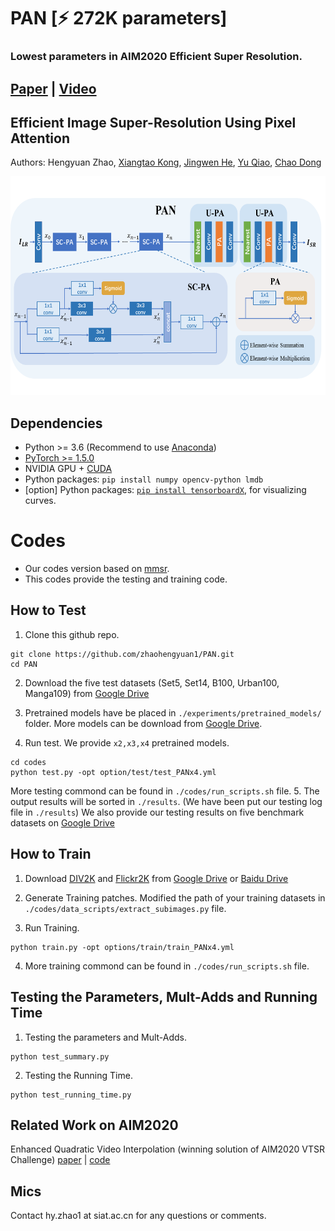 # PAN [:zap: 272K parameters]
### Lowest parameters in AIM2020 Efficient Super Resolution.

## [Paper]() | [Video](https://www.bilibili.com/video/BV1Qh411R7vZ/)
## Efficient Image Super-Resolution Using Pixel Attention 
Authors: Hengyuan Zhao, [Xiangtao Kong](https://github.com/Xiangtaokong), [Jingwen He](https://github.com/hejingwenhejingwen), [Yu Qiao](https://scholar.google.com/citations?user=gFtI-8QAAAAJ&hl=zh-CN), [Chao Dong](https://scholar.google.com.hk/citations?user=OSDCB0UAAAAJ&hl=zh-CN)


<p align="center">
  <img height="350" src="show_figs/main.png">
</p>

## Dependencies

- Python >= 3.6 (Recommend to use [Anaconda](https://www.anaconda.com/download/#linux))
- [PyTorch >= 1.5.0](https://pytorch.org/)
- NVIDIA GPU + [CUDA](https://developer.nvidia.com/cuda-downloads)
- Python packages: `pip install numpy opencv-python lmdb`
- [option] Python packages: [`pip install tensorboardX`](https://github.com/lanpa/tensorboardX), for visualizing curves.

# Codes 
- Our codes version based on [mmsr](https://github.com/open-mmlab/mmsr). 
- This codes provide the testing and training code.


  
## How to Test
1. Clone this github repo. 
```
git clone https://github.com/zhaohengyuan1/PAN.git
cd PAN
```
2. Download the five test datasets (Set5, Set14, B100, Urban100, Manga109) from [Google Drive](https://drive.google.com/drive/folders/1lsoyAjsUEyp7gm1t6vZI9j7jr9YzKzcF?usp=sharing) 

3. Pretrained models have be placed in `./experiments/pretrained_models/` folder. More models can be download from [Google Drive](https://drive.google.com/drive/folders/1_zZqTvvAb_ad4T4-uiIGF9CkNiPrBXGr?usp=sharing).

4. Run test. We provide `x2,x3,x4` pretrained models.
```
cd codes
python test.py -opt option/test/test_PANx4.yml
```
More testing commond can be found in `./codes/run_scripts.sh` file.
5. The output results will be sorted in `./results`. (We have been put our testing log file in `./results`) We also provide our testing results on five benchmark datasets on [Google Drive](https://drive.google.com/drive/folders/1F6unBkp6L1oJb_gOgSHYM5ZZbyLImDPH?usp=sharing)

## How to Train

1. Download [DIV2K](https://data.vision.ee.ethz.ch/cvl/DIV2K/) and [Flickr2K](https://github.com/LimBee/NTIRE2017) from [Google Drive](https://drive.google.com/drive/folders/1B-uaxvV9qeuQ-t7MFiN1oEdA6dKnj2vW?usp=sharing) or [Baidu Drive](https://pan.baidu.com/s/1CFIML6KfQVYGZSNFrhMXmA)

2. Generate Training patches. Modified the path of your training datasets in `./codes/data_scripts/extract_subimages.py` file.

3. Run Training.

```
python train.py -opt options/train/train_PANx4.yml
```
4. More training commond can be found in `./codes/run_scripts.sh` file.

## Testing the Parameters, Mult-Adds and Running Time

1. Testing the parameters and Mult-Adds.
```
python test_summary.py
```

2. Testing the Running Time.

```
python test_running_time.py
```

## Related Work on AIM2020
Enhanced Quadratic Video Interpolation (winning solution of AIM2020 VTSR Challenge)
[paper](https://arxiv.org/pdf/2009.04642.pdf) | [code](https://github.com/lyh-18/EQVI)

## Mics
Contact hy.zhao1 at siat.ac.cn for any questions or comments.